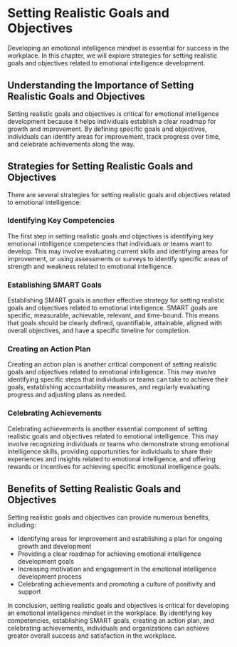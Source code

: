 Setting Realistic Goals and Objectives
===============================================================================================

Developing an emotional intelligence mindset is essential for success in the workplace. In this chapter, we will explore strategies for setting realistic goals and objectives related to emotional intelligence development.

Understanding the Importance of Setting Realistic Goals and Objectives
----------------------------------------------------------------------

Setting realistic goals and objectives is critical for emotional intelligence development because it helps individuals establish a clear roadmap for growth and improvement. By defining specific goals and objectives, individuals can identify areas for improvement, track progress over time, and celebrate achievements along the way.

Strategies for Setting Realistic Goals and Objectives
-----------------------------------------------------

There are several strategies for setting realistic goals and objectives related to emotional intelligence:

### Identifying Key Competencies

The first step in setting realistic goals and objectives is identifying key emotional intelligence competencies that individuals or teams want to develop. This may involve evaluating current skills and identifying areas for improvement, or using assessments or surveys to identify specific areas of strength and weakness related to emotional intelligence.

### Establishing SMART Goals

Establishing SMART goals is another effective strategy for setting realistic goals and objectives related to emotional intelligence. SMART goals are specific, measurable, achievable, relevant, and time-bound. This means that goals should be clearly defined, quantifiable, attainable, aligned with overall objectives, and have a specific timeline for completion.

### Creating an Action Plan

Creating an action plan is another critical component of setting realistic goals and objectives related to emotional intelligence. This may involve identifying specific steps that individuals or teams can take to achieve their goals, establishing accountability measures, and regularly evaluating progress and adjusting plans as needed.

### Celebrating Achievements

Celebrating achievements is another essential component of setting realistic goals and objectives related to emotional intelligence. This may involve recognizing individuals or teams who demonstrate strong emotional intelligence skills, providing opportunities for individuals to share their experiences and insights related to emotional intelligence, and offering rewards or incentives for achieving specific emotional intelligence goals.

Benefits of Setting Realistic Goals and Objectives
--------------------------------------------------

Setting realistic goals and objectives can provide numerous benefits, including:

* Identifying areas for improvement and establishing a plan for ongoing growth and development
* Providing a clear roadmap for achieving emotional intelligence development goals
* Increasing motivation and engagement in the emotional intelligence development process
* Celebrating achievements and promoting a culture of positivity and support

In conclusion, setting realistic goals and objectives is critical for developing an emotional intelligence mindset in the workplace. By identifying key competencies, establishing SMART goals, creating an action plan, and celebrating achievements, individuals and organizations can achieve greater overall success and satisfaction in the workplace.
